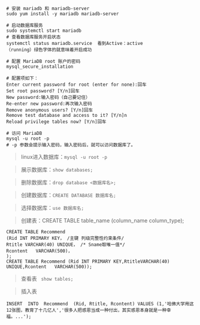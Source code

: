 ```
# 安装 mariadb 和 mariadb-server
sudo yum install -y mariadb mariadb-server

# 启动数据库服务
sudo systemctl start mariadb
# 查看数据库服务开启状态
systemctl status mariadb.service  看到Active：active 	                           （running）绿色字体的就意味着开启成功

# 配置 MariaDB root 账户的密码
mysql_secure_installation

# 配置项如下：
Enter current password for root (enter for none):回车
Set root password? [Y/n]回车
New password:输入密码（自己要记住）
Re-enter new password:再次输入密码
Remove anonymous users? [Y/n]回车
Remove test database and access to it? [Y/n]n
Reload privilege tables now? [Y/n]回车

# 访问 MariaDB
mysql -u root -p
# -p 参数会提示输入密码，输入密码后，就可以访问数据库了。
```



> linux进入数据库：`mysql -u root -p`



> 展示数据库：`show databases;`



> 删除数据库：`drop database <数据库名>;`



> 创建数据库：`CREATE DATABASE 数据库名;`



> 选择数据库：`use 数据库名;`



> 创建表：CREATE TABLE table_name (column_name column_type);

```
CREATE TABLE Recommend   
(Rid INT PRIMARY KEY， /主键 列级完整性约束条件/            
Rtitle VARCHAR(40) UNIQUE， /* Sname取唯一值*/ 
Rcontent   VARCHAR(500)，
);
CREATE TABLE Recommend (Rid INT PRIMARY KEY,RtitleVARCHAR(40) UNIQUE,Rcontent   VARCHAR(500));
```

> 查看表 ` show tables;`



> 插入表 

```
INSERT  INTO  Recommend  (Rid, Rtitle, Rcontent) VALUES (1,'哈佛大学用这12张图，教育了十几亿人','很多人把感恩当成一种付出，其实感恩本身就是一种幸福。...');
```

